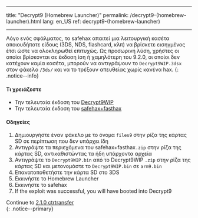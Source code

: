 * * *

title: "Decrypt9 (Homebrew Launcher)" permalink: /decrypt9-(homebrew-launcher).html lang: en_US ref: decrypt9-(homebrew-launcher)

* * *

Λόγο ενός σφάλματος, το safehax απαιτεί μια λειτουργική κασέτα οποιουδήποτε είδους (3DS, NDS, flashcard, κλπ) να βρίσκετε εισηγμένος έτσι ώστε να ολοκληρωθεί επιτυχώς. Ως προσωρινή λύση, χρήστες οι οποίοι βρίσκονται σε έκδοση ίση ή χαμηλότερη του 9.2.0, οι οποίοι δεν κατέχουν καμία κασέτα, μπορούν να αντιγράψουν το `Decrypt9WIP.3dsx` στον φάκελο `/3ds/` και να το τρέξουν απευθείας χωρίς κανένα hax. {: .notice--info}

#### Τι χρειάζεστε

* Την τελευταία έκδοση του [Decrypt9WIP](https://github.com/d0k3/Decrypt9WIP/releases/latest/)
* Την τελευταία έκδοση του [safehax+fasthax](https://gbatemp.net/attachments/safehax-fasthax-cb6a1bc-zip.73592/)

#### Οδηγείες

  1. Δημιουργήστε έναν φάκελο με το όνομα `files9` στην ρίζα της κάρτας SD σε περίπτωση που δεν υπάρχει ίδη
  2. Αντιγράψτε τα περιεχόμενα του safehax+fasthax`.zip` στην ρίζα της κάρτας SD, αντικαθιστώντας τα ήδη υπάρχοντα αρχεία
  3. Αντιγράψτε το `Decrypt9WIP.bin` από το Decrypt9WIP `.zip` στην ρίζα της κάρτας SD και μετονομάστε το `Decrypt9WIP.bin` σε `arm9.bin`
  4. Επανατοποθετήστε την κάρτα SD στο 3DS
  5. Εκκινήστε το Homebrew Launcher
  6. Εκκινήστε το safehax
  7. If the exploit was successful, you will have booted into Decrypt9

Continue to [2.1.0 ctrtransfer](2.1.0-ctrtransfer)  
{: .notice--primary}